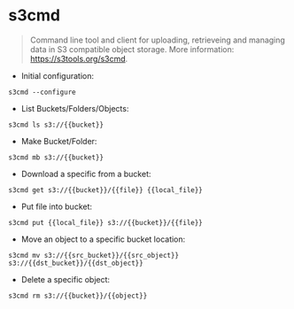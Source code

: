 # s3cmd

> Command line tool and client for uploading, retrieveing and managing data in S3 compatible object storage.
> More information: <https://s3tools.org/s3cmd>.

- Initial configuration:

`s3cmd --configure`

- List Buckets/Folders/Objects:

`s3cmd ls s3://{{bucket}}`

- Make Bucket/Folder:

`s3cmd mb s3://{{bucket}}`

- Download a specific from a bucket:

`s3cmd get s3://{{bucket}}/{{file}} {{local_file}}`

- Put file into bucket:

`s3cmd put {{local_file}} s3://{{bucket}}/{{file}}`

- Move an object to a specific bucket location:

`s3cmd mv s3://{{src_bucket}}/{{src_object}} s3://{{dst_bucket}}/{{dst_object}}`

- Delete a specific object:

`s3cmd rm s3://{{bucket}}/{{object}}`
